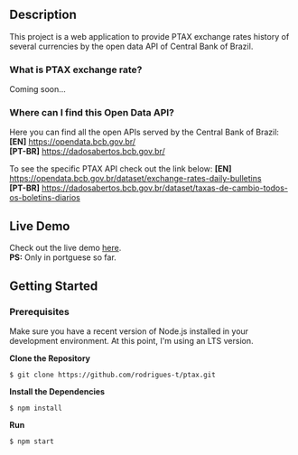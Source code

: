 ## Description 
This project is a web application to provide PTAX exchange rates history of several currencies by the open data API of Central Bank of Brazil.  

### What is PTAX exchange rate?
Coming soon...

### Where can I find this Open Data API?
Here you can find all the open APIs served by the Central Bank of Brazil:  
**[EN]** https://opendata.bcb.gov.br/  
**[PT-BR]** https://dadosabertos.bcb.gov.br/  

To see the specific PTAX API check out the link below:
**[EN]** https://opendata.bcb.gov.br/dataset/exchange-rates-daily-bulletins  
**[PT-BR]** https://dadosabertos.bcb.gov.br/dataset/taxas-de-cambio-todos-os-boletins-diarios

## Live Demo
Check out the live demo [here](https://ptax-br.web.app/).  
**PS:** Only in portguese so far.

## Getting Started

### Prerequisites
Make sure you have a recent version of Node.js installed in your development environment. At this point, I'm using an LTS version.

**Clone the Repository**
```
$ git clone https://github.com/rodrigues-t/ptax.git
```

**Install the Dependencies**
```
$ npm install
```

**Run**
```
$ npm start
```


